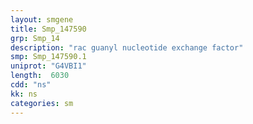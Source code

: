 ```yaml
---
layout: smgene
title: Smp_147590
grp: Smp_14
description: "rac guanyl nucleotide exchange factor"
smp: Smp_147590.1
uniprot: "G4VBI1"
length:  6030
cdd: "ns"
kk: ns
categories: sm
---
```

